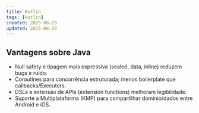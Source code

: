 ```yaml
---
title: Kotlin
tags: [kotlin]
created: 2025-08-29
updated: 2025-08-29
---
```


## Vantagens sobre Java
- Null safety e tipagem mais expressiva (sealed, data, inline) reduzem bugs e ruído.
- Coroutines para concorrência estruturada; menos boilerplate que callbacks/Executors.
- DSLs e extensão de APIs (extension functions) melhoram legibilidade.
- Suporte a Multiplataforma (KMP) para compartilhar domínio/dados entre Android e iOS.
